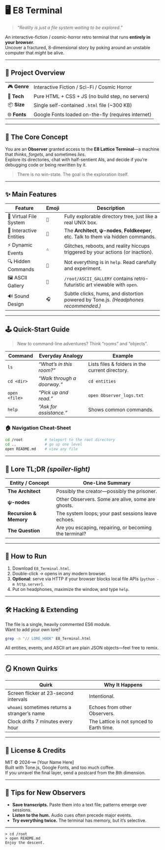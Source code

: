 # 🖥️ E8 Terminal  
> *“Reality is just a file system waiting to be explored.”*

An interactive-fiction / cosmic-horror retro terminal that runs **entirely in your browser**.  
Uncover a fractured, 8-dimensional story by poking around an unstable computer that *might* be alive.

---

## 🌌 Project Overview

|  |  |
|---|---|
| 🎮 **Genre** | Interactive Fiction / Sci-Fi / Cosmic Horror |
| 🔧 **Tech** | Pure HTML + CSS + JS (no build step, no servers) |
| 📦 **Size** | Single self-contained `.html` file (~300 KB) |
| 🌐 **Fonts** | Google Fonts loaded on-the-fly (requires internet) |

---

## 🧭 The Core Concept

You are an **Observer** granted access to the **E8 Lattice Terminal**—a machine that *thinks*, *forgets*, and sometimes *lies*.  
Explore its directories, chat with half-sentient AIs, and decide if you’re debugging code or being rewritten by it.

> There is no win-state. The goal is the exploration itself.

---

## ✨ Main Features

| Feature | Emoji | Description |
|---|---|---|
| 📁 Virtual File System | `📂` | Fully explorable directory tree, just like a real UNIX box. |
| 🧠 Interactive Entities | `🤖` | The **Architect**, **ψ-nodes**, **Foldkeeper**, etc. Talk to them via hidden commands. |
| ⚡ Dynamic Events | `⚠️` | Glitches, reboots, and reality hiccups triggered by your actions (or inaction). |
| 🔍 Hidden Commands | `🔐` | Not everything is in `help`. Read carefully and experiment. |
| 🖼️ ASCII Gallery | `🎨` | `/root/ASCII_GALLERY` contains retro-futuristic art viewable with `open`. |
| 🔊 Sound Design | `🎧` | Subtle clicks, hums, and distortion powered by Tone.js. *(Headphones recommended.)* |

---

## 🕹️ Quick-Start Guide

> New to command-line adventures? Think “rooms” and “objects”.

| Command | Everyday Analogy | Example |
|---|---|---|
| `ls` | *“What’s in this room?”* | Lists files & folders in the current directory. |
| `cd <dir>` | *“Walk through a doorway.”* | `cd entities` |
| `open <file>` | *“Pick up and read.”* | `open Observer_logs.txt` |
| `help` | *“Ask for assistance.”* | Shows common commands. |

### 🏠 Navigation Cheat-Sheet
```bash
cd /root          # teleport to the root directory
cd ..             # go up one level
open README.md    # view any file
```

---

## 📖 Lore TL;DR *(spoiler-light)*

| Entity / Concept | One-Line Summary |
|---|---|
| **The Architect** | Possibly the creator—possibly the prisoner. |
| **ψ-nodes** | Other Observers. Some are alive, some are ghosts. |
| **Recursion & Memory** | The system loops; your past sessions leave echoes. |
| **The Question** | Are you escaping, repairing, or becoming the terminal? |

---

## 🚀 How to Run

1. Download `E8_Terminal.html`.
2. Double-click → opens in any modern browser.
3. **Optional**: serve via HTTP if your browser blocks local file APIs (`python -m http.server`).
4. Put on headphones, maximize the window, and type `help`.

---

## 🛠️ Hacking & Extending

The file is a single, heavily commented ES6 module.  
Want to add your own lore?

```bash
grep -n "// LORE_HOOK" E8_Terminal.html
```

All entities, events, and ASCII art are plain JSON objects—feel free to remix.

---

## 🪞 Known Quirks

| Quirk | Why It Happens |
|---|---|
| Screen flicker at 23-second intervals | Intentional. |
| `whoami` sometimes returns a stranger’s name | Echoes from other Observers. |
| Clock drifts 7 minutes every hour | The Lattice is not synced to Earth time. |

---

## 📜 License & Credits

MIT © 2024–∞ [Your Name Here]  
Built with Tone.js, Google Fonts, and too much coffee.  
If you unravel the final layer, send a postcard from the 8th dimension.

---

## 🫶 Tips for New Observers

- **Save transcripts.** Paste them into a text file; patterns emerge over sessions.  
- **Listen to the hum.** Audio cues often precede major events.  
- **Try everything twice.** The terminal has memory, but it’s selective.

---

```
> cd /root
> open README.md
Enjoy the descent.
```
